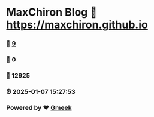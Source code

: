 # MaxChiron Blog :link: https://maxchiron.github.io 
### :page_facing_up: [9](https://maxchiron.github.io/tag.html) 
### :speech_balloon: 0 
### :hibiscus: 12925 
### :alarm_clock: 2025-01-07 15:27:53 
### Powered by :heart: [Gmeek](https://github.com/Meekdai/Gmeek)

